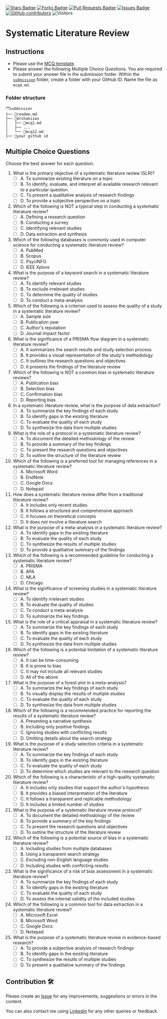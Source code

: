 <a href="https://github.com/drshahizan/research-design/stargazers"><img src="https://img.shields.io/github/stars/drshahizan/research-design" alt="Stars Badge"/></a>
<a href="https://github.com/drshahizan/research-design/network/members"><img src="https://img.shields.io/github/forks/drshahizan/research-design" alt="Forks Badge"/></a>
<a href="https://github.com/drshahizan/research-design/pulls"><img src="https://img.shields.io/github/issues-pr/drshahizan/research-design" alt="Pull Requests Badge"/></a>
<a href="https://github.com/drshahizan/research-design"><img src="https://img.shields.io/github/issues/drshahizan/research-design" alt="Issues Badge"/></a>
<a href="https://github.com/drshahizan/research-design/graphs/contributors"><img alt="GitHub contributors" src="https://img.shields.io/github/contributors/drshahizan/research-design?color=2b9348"></a>
![Visitors](https://api.visitorbadge.io/api/visitors?path=https%3A%2F%2Fgithub.com%2Fdrshahizan%2MCSD1043&labelColor=%23d9e3f0&countColor=%23697689&style=flat)

# Systematic Literature Review

## Instructions
- Please use the [MCQ template](temp_mcq.md).
- Please answer the following Multiple Choice Questions. You are required to submit your answer file in the submission folder. Within the [`submission`](submission/) folder, create a folder with your GitHub ID. Name the file as `mcq4.md`.

### Folder structure

```
🗂️submission
├── 📄readme.md
├── 📁drshahizan
│   ├── 📄mcq1.md
│   ├── ...
│   └── 📄mcq12.md
├── 📁your github id
```

## Multiple Choice Questions	
Choose the best answer for each question.

1. What is the primary objective of a systematic literature review (SLR)?
   - [ ] A. To summarize existing literature on a topic
   - [ ] B. To identify, evaluate, and interpret all available research relevant to a particular question
   - [ ] C. To present a qualitative analysis of research findings
   - [ ] D. To provide a subjective perspective on a topic

2. Which of the following is NOT a typical step in conducting a systematic literature review?
   - [ ] A. Defining a research question
   - [ ] B. Conducting a survey
   - [ ] C. Identifying relevant studies
   - [ ] D. Data extraction and synthesis

3. Which of the following databases is commonly used in computer science for conducting a systematic literature review?
   - [ ] A. PubMed
   - [ ] B. Scopus
   - [ ] C. PsycINFO
   - [ ] D. IEEE Xplore

4. What is the purpose of a keyword search in a systematic literature review?
   - [ ] A. To identify relevant studies
   - [ ] B. To exclude irrelevant studies
   - [ ] C. To determine the quality of studies
   - [ ] D. To conduct a meta-analysis

5. Which of the following is a criterion used to assess the quality of a study in a systematic literature review?
   - [ ] A. Sample size
   - [ ] B. Publication year
   - [ ] C. Author's reputation
   - [ ] D. Journal impact factor

6. What is the significance of a PRISMA flow diagram in a systematic literature review?
   - [ ] A. It summarizes the search results and study selection process
   - [ ] B. It provides a visual representation of the study's methodology
   - [ ] C. It outlines the research questions and objectives
   - [ ] D. It presents the findings of the literature review

7. Which of the following is NOT a common bias in systematic literature reviews?
   - [ ] A. Publication bias
   - [ ] B. Selection bias
   - [ ] C. Confirmation bias
   - [ ] D. Reporting bias

8. In a systematic literature review, what is the purpose of data extraction?
   - [ ] A. To summarize the key findings of each study
   - [ ] B. To identify gaps in the existing literature
   - [ ] C. To evaluate the quality of each study
   - [ ] D. To synthesize the data from multiple studies

9. What is the role of a protocol in a systematic literature review?
   - [ ] A. To document the detailed methodology of the review
   - [ ] B. To provide a summary of the key findings
   - [ ] C. To present the research questions and objectives
   - [ ] D. To outline the structure of the literature review

10. Which of the following is a preferred tool for managing references in a systematic literature review?
    - [ ] A. Microsoft Word
    - [ ] B. EndNote
    - [ ] C. Google Docs
    - [ ] D. Notepad

11. How does a systematic literature review differ from a traditional literature review?
    - [ ] A. It includes only recent studies
    - [ ] B. It follows a structured and comprehensive approach
    - [ ] C. It focuses on theoretical concepts
    - [ ] D. It does not involve a literature search

12. What is the purpose of a meta-analysis in a systematic literature review?
    - [ ] A. To identify gaps in the existing literature
    - [ ] B. To evaluate the quality of each study
    - [ ] C. To synthesize the results of multiple studies
    - [ ] D. To provide a qualitative summary of the findings

13. Which of the following is a recommended guideline for conducting a systematic literature review?
    - [ ] A. PRISMA
    - [ ] B. APA
    - [ ] C. MLA
    - [ ] D. Chicago

14. What is the significance of screening studies in a systematic literature review?
    - [ ] A. To identify irrelevant studies
    - [ ] B. To evaluate the quality of studies
    - [ ] C. To conduct a meta-analysis
    - [ ] D. To summarize the key findings

15. What is the role of a critical appraisal in a systematic literature review?
    - [ ] A. To summarize the key findings of each study
    - [ ] B. To identify gaps in the existing literature
    - [ ] C. To evaluate the quality of each study
    - [ ] D. To synthesize the data from multiple studies

16. Which of the following is a potential limitation of a systematic literature review?
    - [ ] A. It can be time-consuming
    - [ ] B. It is prone to bias
    - [ ] C. It may not include all relevant studies
    - [ ] D. All of the above

17. What is the purpose of a forest plot in a meta-analysis?
    - [ ] A. To summarize the key findings of each study
    - [ ] B. To visually display the results of multiple studies
    - [ ] C. To evaluate the quality of each study
    - [ ] D. To synthesize the data from multiple studies

18. Which of the following is a recommended practice for reporting the results of a systematic literature review?
    - [ ] A. Presenting a narrative synthesis
    - [ ] B. Including only positive findings
    - [ ] C. Ignoring studies with conflicting results
    - [ ] D. Omitting details about the search strategy

19. What is the purpose of a study selection criteria in a systematic literature review?
    - [ ] A. To summarize the key findings of each study
    - [ ] B. To identify gaps in the existing literature
    - [ ] C. To evaluate the quality of each study
    - [ ] D. To determine which studies are relevant to the research question

20. Which of the following is a characteristic of a high-quality systematic literature review?
    - [ ] A. It includes only studies that support the author's hypothesis
    - [ ] B. It provides a biased interpretation of the literature
    - [ ] C. It follows a transparent and replicable methodology
    - [ ] D. It includes a limited number of studies

21. What is the purpose of a systematic literature review protocol?
    - [ ] A. To document the detailed methodology of the review
    - [ ] B. To provide a summary of the key findings
    - [ ] C. To present the research questions and objectives
    - [ ] D. To outline the structure of the literature review

22. Which of the following is a potential source of bias in a systematic literature review?
    - [ ] A. Including studies from multiple databases
    - [ ] B. Using a transparent search strategy
    - [ ] C. Excluding non-English language studies
    - [ ] D. Including studies with conflicting results

23. What is the significance of a risk of bias assessment in a systematic literature review?
    - [ ] A. To summarize the key findings of each study
    - [ ] B. To identify gaps in the existing literature
    - [ ] C. To evaluate the quality of each study
    - [ ] D. To assess the internal validity of the included studies

24. Which of the following is a common tool for data extraction in a systematic literature review?
    - [ ] A. Microsoft Excel
    - [ ] B. Microsoft Word
    - [ ] C. Google Docs
    - [ ] D. Notepad

25. What is the purpose of a systematic literature review in evidence-based research?
    - [ ] A. To provide a subjective analysis of research findings
    - [ ] B. To identify gaps in the existing literature
    - [ ] C. To synthesize the results of multiple studies
    - [ ] D. To present a qualitative summary of the findings

## Contribution 🛠️
Please create an [Issue](https://github.com/drshahizan/research-design/issues) for any improvements, suggestions or errors in the content.

You can also contact me using [Linkedin](https://www.linkedin.com/in/drshahizan/) for any other queries or feedback.
